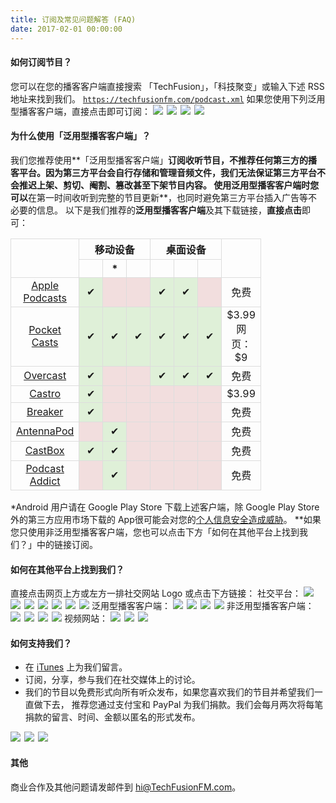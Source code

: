 ```yaml
---
title: 订阅及常见问题解答 (FAQ)
date: 2017-02-01 00:00:00
---
```

#### 如何订阅节目？
您可以在您的播客客户端直接搜索 「TechFusion」，「科技聚变」或输入下述 RSS 地址来找到我们。
<code>https://techfusionfm.com/podcast.xml</code>
如果您使用下列泛用型播客客户端，直接点击即可订阅：
<a href = "https://itunes.apple.com/cn/podcast/%E7%A7%91%E6%8A%80%E8%81%9A%E5%8F%98-techfusion/id1202658654?mt=2"><img src="/images/Apple-Podcast-Icon-BW.svg"></a><span style="padding: 3px"></span><a href = "http://pca.st/podcast/28fcd200-cc7c-0134-10da-25324e2a541d"><img src="/images/Pocket-Casts-Icon-BW.svg"></a><span style="padding: 3px"></span><a href = "https://overcast.fm/itunes1202658654/techfusion"><img src="/images/Overcast-Icon-BW.svg"></a><span style="padding: 3px"></span><a href = "https://playmusic.app.goo.gl/?ibi=com.google.PlayMusic&isi=691797987&ius=googleplaymusic&link=https://play.google.com/music/m/Ipiouils7kq2tvqibapqnnwsm5u?t%3D%25E7%25A7%2591%25E6%258A%2580%25E8%2581%259A%25E5%258F%2598_%28TechFusion%29%26pcampaignid%3DMKT-na-all-co-pr-mu-pod-16"><img src="/images/Play-Music-Icon-BW.svg"></a>

#### 为什么使用「泛用型播客客户端」？
我们您推荐使用**「泛用型播客客户端」**订阅收听节目，不推荐任何第三方的播客平台。因为第三方平台会自行存储和管理音频文件，**我们无法保证第三方平台不会推迟上架、剪切、阉割、篡改甚至下架节目内容**。 使用泛用型播客客户端时您可以**在第一时间收听到完整的节目更新**，也同时避免第三方平台插入广告等不必要的信息。
以下是我们推荐的**泛用型播客客户端**及其下载链接，**直接点击**即可：
<style>table {border-collapse: collapse;text-align: center;}th, td {width="100px" padding: 5px;border: 1px solid #ddd; width:21px;}tr:hover {background-color: #f5f5f5}</style><table style="width:100%"><tr><th rowspan="2"></th><th colspan="3">移动设备</th><th colspan="3">桌面设备</th><th rowspan="2"><i class="fa fa-dollar" aria-hidden="true"></i><tr><th><i class="fa fa-apple" aria-hidden="true"></i></th><th><i class="fa fa-android" aria-hidden="true"></i>*</th><th><i class="fa fa-windows" aria-hidden="true"></i></th><th><i class="fa fa-apple" aria-hidden="true"></i></th><th><i class="fa fa-windows" aria-hidden="true"></i></th><th><i class="fa fa-linux" aria-hidden="true"></i></th></th></tr><tr><td><a href="https://itunes.apple.com/cn/podcast/%E7%A7%91%E6%8A%80%E8%81%9A%E5%8F%98-techfusion/id1202658654?mt=2">Apple Podcasts</a></td><td style="background-color:#dff0d8">&#10004;</td><td style="background-color:#f2dede"></td><td style="background-color:#f2dede"></td><td style="background-color:#dff0d8">&#10004;</td><td style="background-color:#dff0d8">&#10004;</td><td style="background-color:#f2dede"></td><td>免费</td></tr><tr><td><a href = "http://www.shiftyjelly.com/android/pocketcasts">Pocket Casts</a></td><td style="background-color:#dff0d8">&#10004;</td><td style="background-color:#dff0d8">&#10004;</td><td style="background-color:#dff0d8">&#10004;</td><td style="background-color:#dff0d8">&#10004;</td><td style="background-color:#dff0d8">&#10004;</td><td style="background-color:#dff0d8">&#10004;</td><td>$3.99<br>网页：$9</td></tr><tr><td><a href = "https://overcast.fm/">Overcast</a></td><td style="background-color:#dff0d8">&#10004;</td><td style="background-color:#f2dede"></td><td style="background-color:#f2dede"></td><td style="background-color:#dff0d8">&#10004;</td><td style="background-color:#dff0d8">&#10004;</td><td style="background-color:#dff0d8">&#10004;</td><td>免费</td></tr><tr><td><a href = "http://supertop.co/castro/">Castro</a></td><td style="background-color:#dff0d8">&#10004;</td><td style="background-color:#f2dede"></td><td style="background-color:#f2dede"></td><td style="background-color:#f2dede"></td><td style="background-color:#f2dede"></td><td style="background-color:#f2dede"></td><td>$3.99</td></tr><tr><td><a href = "https://breaker.audio/">Breaker</a></td><td style="background-color:#dff0d8">&#10004;</td><td style="background-color:#f2dede"></td><td style="background-color:#f2dede"></td><td style="background-color:#f2dede"></td><td style="background-color:#f2dede"></td><td style="background-color:#f2dede"></td><td>免费</td></tr><tr><td><a href = "http://antennapod.org/">AntennaPod</a></td><td style="background-color:#f2dede"></td><td style="background-color:#dff0d8">&#10004;</td><td style="background-color:#f2dede"></td><td style="background-color:#f2dede"></td><td style="background-color:#f2dede"></td><td style="background-color:#f2dede"></td><td>免费</td></tr><tr><td><a href = "http://castbox.fm/">CastBox</a></td><td style="background-color:#dff0d8">&#10004;</td><td style="background-color:#dff0d8">&#10004;</td><td style="background-color:#f2dede"></td><td style="background-color:#f2dede"></td><td style="background-color:#f2dede"></td><td style="background-color:#f2dede"></td><td>免费</td></tr><tr><td><a href = "https://podcastaddict.uservoice.com/">Podcast Addict</a></td><td style="background-color:#f2dede"></td><td style="background-color:#dff0d8">&#10004;</td><td style="background-color:#f2dede"></td><td style="background-color:#f2dede"></td><td style="background-color:#f2dede"></td><td style="background-color:#f2dede"></td><td>免费</td></tr></table>
\*Android 用户请在 Google Play Store 下载上述客户端，除 Google Play Store 外的第三方应用市场下载的 App很可能会对您的[个人信息安全造成威胁](https://blog.avast.com/2015/10/09/more-malware-found-on-third-party-app-stores/)。
\*\*如果您只使用非泛用型播客客户端，您也可以点击下方「如何在其他平台上找到我们？」中的链接订阅。

#### 如何在其他平台上找到我们？
直接点击网页<i class="fa fa-arrow-circle-o-up" aria-hidden="true"></i>上方或<i class="fa fa-arrow-circle-o-left" aria-hidden="true"></i>左方一排社交网站 Logo 或点击下方链接：
社交平台：
<a href = "http://twitter.com/TechFusionFM"><img src="/images/Twitter-Badge-BW.svg"></a><span style="padding: 3px"></span><a href = "http://weibo.com/TechFusionFM"><img src="/images/Weibo-Badge-BW.svg"></a><span style="padding: 3px"></span><a href = "http://instagram.com/TechFusionFM"><img src="/images/Instagram-Badge-BW.svg"></a><span style="padding: 3px"></span><a href = "https://https://t.me/TechFusion"><img src="/images/Telegram-Channel-Badge-BW.svg"></a><span style="padding: 3px"></span><a href = "https://t.me/TechFusionChat"><img src="/images/Telegram-Chat-Badge-BW.svg"></a><span style="padding: 3px"></span><a href = "https://www.zhihu.com/people/techfusion/activities"><img src="/images/Zhihu-Badge-BW.svg"></a><span style="padding: 3px"></span><a href = "mailto:hi@TechFusionFM.com"><img src="/images/Email-Badge-BW.svg"></a>
泛用型播客客户端：
<a href = "https://itunes.apple.com/cn/podcast/%E7%A7%91%E6%8A%80%E8%81%9A%E5%8F%98-techfusion/id1202658654?mt=2"><img src="/images/Apple-Podcast-Badge-BW.svg"></a><span style="padding: 3px"></span><a href = "http://pca.st/podcast/28fcd200-cc7c-0134-10da-25324e2a541d"><img src="/images/Pocket-Casts-Badge-BW.svg"></a><span style="padding: 3px"></span><a href = "https://overcast.fm/itunes1202658654/techfusion"><img src="/images/Overcast-Badge-BW.svg"></a><span style="padding: 3px"></span><a href = "https://playmusic.app.goo.gl/?ibi=com.google.PlayMusic&isi=691797987&ius=googleplaymusic&link=https://play.google.com/music/m/Ipiouils7kq2tvqibapqnnwsm5u?t%3D%25E7%25A7%2591%25E6%258A%2580%25E8%2581%259A%25E5%258F%2598_%28TechFusion%29%26pcampaignid%3DMKT-na-all-co-pr-mu-pod-16"><img src="/images/Play-Music-Badge-BW.svg"></a>
非泛用型播客客户端：
<a href = "https://www.lizhi.fm/1494013/"><img src="/images/LizhiFM-Badge-BW.svg"></a><span style="padding: 3px"></span><a href = "http://www.ximalaya.com/72456289/album/6648521"><img src="/images/Ximalaya-Badge-BW.svg"></a><span style="padding: 3px"></span><a href = "http://music.163.com/#/djradio?id=347498120"><img src="/images/163-Music-Badge-BW.svg"></a><span style="padding: 3px"></span><a href = "https://soundcloud.com/techfusion"><img src="/images/SoundCloud-Badge-BW.svg"></a>
视频网站：
<a href = "https://www.youtube.com/channel/UC6uvHf21Tjm5lepw6P2Ki-Q"><img src="/images/YouTube-Badge-BW.svg"></a><span style="padding: 3px"></span><a href = "http://i.youku.com/techfusion"><img src="/images/Youku-Badge-BW.svg"></a><span style="padding: 3px"></span><a href = "http://www.tudou.com/home/TechFusion"><img src="/images/Tudou-Badge-BW.svg"></a>

#### 如何支持我们？
- 在 [iTunes](https://itunes.apple.com/cn/podcast/id1202658654) 上为我们留言。
- 订阅，分享，参与我们在社交媒体上的讨论。
- 我们的节目以免费形式向所有听众发布，如果您喜欢我们的节目并希望我们一直做下去， 推荐您通过支付宝和 PayPal 为我们捐款。我们会每月两次将每笔捐款的留言、时间、金额以匿名的形式发布。

<a href = "https://qr.alipay.com/FKX09288AJOENI0MVZXM12"><img src="/images/Alipay-Phone.svg"></a><span style="padding: 3px"></span><a href = "https://techfusionfm.com/images/QR.JPG"><img src="/images/Alipay-PC.svg"></a><span style="padding: 3px"></span><a href = "https://paypal.me/techfusionfm/5"><img src="/images/Paypal-Phone.svg"></a>

#### 其他
商业合作及其他问题请发邮件到 hi@TechFusionFM.com。